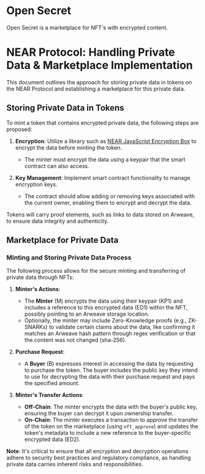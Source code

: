 # Open Secret

Open Secret is a marketplace for NFT's with encrypted content.

# NEAR Protocol: Handling Private Data & Marketplace Implementation

This document outlines the approach for storing private data in tokens on the NEAR Protocol and establishing a marketplace for this private data.

## Storing Private Data in Tokens

To mint a token that contains encrypted private data, the following steps are proposed:

1. **Encryption**: Utilize a library such as [NEAR JavaScript Encryption Box](https://github.com/NEARFoundation/near-js-encryption-box/tree/main) to encrypt the data before minting the token.

   - The minter must encrypt the data using a keypair that the smart contract can also access.

2. **Key Management**: Implement smart contract functionality to manage encryption keys.

   - The contract should allow adding or removing keys associated with the current owner, enabling them to encrypt and decrypt the data.

Tokens will carry proof elements, such as links to data stored on Arweave, to ensure data integrity and authenticity.

## Marketplace for Private Data

### Minting and Storing Private Data Process

The following process allows for the secure minting and transferring of private data through NFTs:

1. **Minter's Actions**:

   - The **Minter** (M) encrypts the data using their keypair (KP1) and includes a reference to this encrypted data (ED1) within the NFT, possibly pointing to an Arweave storage location.
   - Optionally, the minter may include Zero-Knowledge proofs (e.g., ZK-SNARKs) to validate certain claims about the data, like confirming it matches an Arweave hash pattern through regex verification or that the content was not changed (sha-256).

2. **Purchase Request**:

   - A **Buyer** (B) expresses interest in accessing the data by requesting to purchase the token. The buyer includes the public key they intend to use for decrypting the data with their purchase request and pays the specified amount.

3. **Minter's Transfer Actions**:
   - **Off-Chain**: The minter encrypts the data with the buyer's public key, ensuring the buyer can decrypt it upon ownership transfer.
   - **On-Chain**: The minter executes a transaction to approve the transfer of the token on the marketplace (using `nft_approve`) and updates the token's metadata to include a new reference to the buyer-specific encrypted data (ED2).

**Note**: It's critical to ensure that all encryption and decryption operations adhere to security best practices and regulatory compliance, as handling private data carries inherent risks and responsibilities.
